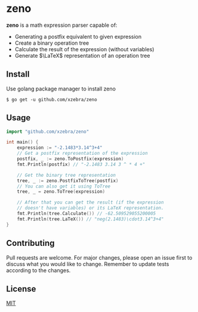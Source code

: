 # zeno

**zeno** is a math expression parser capable of:

- Generating a postfix equivalent to given expression
- Create a binary operation tree
- Calculate the result of the expression (without variables)
- Generate $\LaTeX$ representation of an operation tree

## Install

Use golang package manager to install zeno
````
$ go get -u github.com/xzebra/zeno
````

## Usage

````go
import "github.com/xzebra/zeno"

int main() {
    expression := "-2.1483*3.14^3+4"
    // Get a postfix representation of the expression
    postfix, _ := zeno.ToPostfix(expression)
    fmt.Println(postfix) // "-2.1483 3.14 3 ^ * 4 +"

    // Get the binary tree representation
    tree, _ := zeno.PostfixToTree(postfix)
    // You can also get it using ToTree
    tree, _ = zeno.ToTree(expression)

    // After that you can get the result (if the expression 
    // doesn't have variables) or its LaTeX representation.
    fmt.Println(tree.Calculate()) // -62.509529055200005
    fmt.Println(tree.LaTeX()) // "neg(2.1483)\cdot3.14^3+4"
}
````

## Contributing

Pull requests are welcome. For major changes, please open an issue first to discuss what you would like to change. Remember to update tests according to the changes.

## License
[MIT](https://github.com/xzebra/zeno/blob/master/LICENSE)